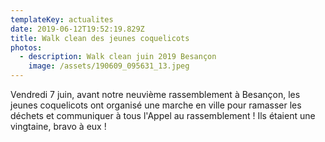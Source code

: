 ```yaml
---
templateKey: actualites
date: 2019-06-12T19:52:19.829Z
title: Walk clean des jeunes coquelicots
photos:
  - description: Walk clean juin 2019 Besançon
    image: /assets/190609_095631_13.jpeg
---
```

Vendredi 7 juin, avant notre neuvième rassemblement à Besançon, les jeunes coquelicots ont organisé une marche en ville pour ramasser les déchets et communiquer à tous l'Appel au rassemblement ! Ils étaient une vingtaine, bravo à eux !
